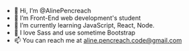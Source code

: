 - 👋 Hi, I’m @AlinePencreach
- 👀 I’m Front-End web development's student
- 🌱 I’m currently learning JavaScript, React, Node.
- 💞️ I love Sass and use sometime Bootstrap 
- 📫 You can reach me at aline.pencreach.code@gmail.com

<!---
AlinePencreach/AlinePencreach is a ✨ special ✨ repository because its `README.md` (this file) appears on your GitHub profile.
You can click the Preview link to take a look at your changes.
--->

